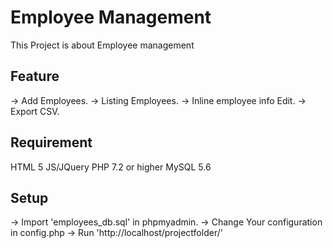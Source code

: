 <h1> Employee Management </h1>

This Project is about Employee management 

Feature
-----
-> Add Employees.
-> Listing Employees.
-> Inline employee info Edit.
-> Export CSV.


Requirement
-----------
HTML 5
JS/JQuery
PHP 7.2 or higher
MySQL 5.6



Setup
-------
-> Import 'employees_db.sql' in phpmyadmin.
-> Change Your configuration in config.php
-> Run 'http://localhost/projectfolder/'
